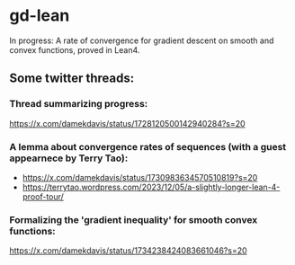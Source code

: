 # gd-lean

In progress: A rate of convergence for gradient descent on smooth and convex functions, proved in Lean4. 

## Some twitter threads: 

### Thread summarizing progress:
https://x.com/damekdavis/status/1728120500142940284?s=20

### A lemma about convergence rates of sequences (with a guest appearnece by Terry Tao):

* https://x.com/damekdavis/status/1730983634570510819?s=20
* https://terrytao.wordpress.com/2023/12/05/a-slightly-longer-lean-4-proof-tour/

### Formalizing the 'gradient inequality' for smooth convex functions:

https://x.com/damekdavis/status/1734238424083661046?s=20
